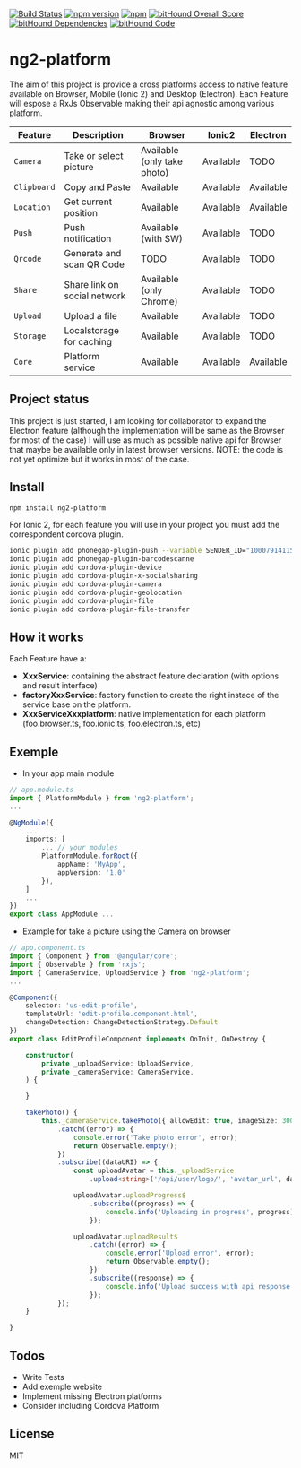 [![Build Status](https://travis-ci.org/thomasgazzoni/ng2-platform.svg?branch=master)](https://travis-ci.org/thomasgazzoni/ng2-platform)
[![npm version](https://badge.fury.io/js/ng2-platform.svg)](https://badge.fury.io/js/ng2-platform)
[![npm](https://img.shields.io/npm/dm/ng2-platform.svg)](https://www.npmjs.com/package/ng2-platform)
[![bitHound Overall Score](https://www.bithound.io/github/thomasgazzoni/ng2-platform/badges/score.svg)](https://www.bithound.io/github/thomasgazzoni/ng2-platform)
[![bitHound Dependencies](https://www.bithound.io/github/thomasgazzoni/ng2-platform/badges/dependencies.svg)](https://www.bithound.io/github/thomasgazzoni/ng2-platform/master/dependencies/npm)
[![bitHound Code](https://www.bithound.io/github/thomasgazzoni/ng2-platform/badges/code.svg)](https://www.bithound.io/github/thomasgazzoni/ng2-platform)

# ng2-platform

The aim of this project is provide a cross platforms access to native feature available on Browser, Mobile (Ionic 2) and Desktop (Electron).
Each Feature will espose a RxJs Observable making their api agnostic among various platform.

| Feature | Description | Browser | Ionic2 | Electron |
| --- | --- | --- | --- | --- |
| `Camera` | Take or select picture | Available (only take photo) | Available | TODO
| `Clipboard` | Copy and Paste | Available | Available | Available
| `Location` | Get current position | Available | Available | Available
| `Push` | Push notification | Available (with SW) | Available | TODO
| `Qrcode` | Generate and scan QR Code | TODO | Available | TODO
| `Share` | Share link on social network | Available (only Chrome) | Available | TODO
| `Upload` | Upload a file | Available | Available | TODO
| `Storage` | Localstorage for caching | Available | Available | TODO
| `Core` | Platform service | Available | Available | Available

## Project status
This project is just started, I am looking for collaborator to expand the Electron feature (although the implementation will be same as the Browser for most of the case)
I will use as much as possible native api for Browser that maybe be available only in latest browser versions.
NOTE: the code is not yet optimize but it works in most of the case.

## Install
```sh
npm install ng2-platform
```

For Ionic 2, for each feature you will use in your project you must add the correspondent cordova plugin.
```sh
ionic plugin add phonegap-plugin-push --variable SENDER_ID="1000791411599"
ionic plugin add phonegap-plugin-barcodescanne
ionic plugin add cordova-plugin-device
ionic plugin add cordova-plugin-x-socialsharing
ionic plugin add cordova-plugin-camera
ionic plugin add cordova-plugin-geolocation
ionic plugin add cordova-plugin-file
ionic plugin add cordova-plugin-file-transfer
```

## How it works
Each Feature have a:
 - **XxxService**: containing the abstract feature declaration (with options and result interface)
 - **factoryXxxService**: factory function to create the right instace of the service base on the platform.
 - **XxxServiceXxxplatform**: native implementation for each platform (foo.browser.ts, foo.ionic.ts, foo.electron.ts, etc)

## Exemple

 - In your app main module
```ts
// app.module.ts
import { PlatformModule } from 'ng2-platform';
...

@NgModule({
    ...
    imports: [
        ... // your modules
        PlatformModule.forRoot({
            appName: 'MyApp',
            appVersion: '1.0'
        }),
    ]
    ...
})
export class AppModule ...
```

 - Example for take a picture using the Camera on browser
```ts
// app.component.ts
import { Component } from '@angular/core';
import { Observable } from 'rxjs';
import { CameraService, UploadService } from 'ng2-platform';
...

@Component({
    selector: 'us-edit-profile',
    templateUrl: 'edit-profile.component.html',
    changeDetection: ChangeDetectionStrategy.Default
})
export class EditProfileComponent implements OnInit, OnDestroy {

    constructor(
        private _uploadService: UploadService,
        private _cameraService: CameraService,
    ) {

    }

    takePhoto() {
        this._cameraService.takePhoto({ allowEdit: true, imageSize: 300 })
            .catch((error) => {
                console.error('Take photo error', error);
                return Observable.empty();
            })
            .subscribe((dataURI) => {
                const uploadAvatar = this._uploadService
                    .upload<string>('/api/user/logo/', 'avatar_url', dataURI);

                uploadAvatar.uploadProgress$
                    .subscribe((progress) => {
                        console.info('Uploading in progress', progress);
                    });

                uploadAvatar.uploadResult$
                    .catch((error) => {
                        console.error('Upload error', error);
                        return Observable.empty();
                    })
                    .subscribe((response) => {
                        console.info('Upload success with api response', response);
                    });
            });
    }

}

```

##  Todos
 - Write Tests
 - Add exemple website
 - Implement missing Electron platforms
 - Consider including Cordova Platform

License
----

MIT

[//]: # (These are reference links used in the body of this note and get stripped out when the markdown processor does its job. There is no need to format nicely because it shouldn't be seen. Thanks SO - http://stackoverflow.com/questions/4823468/store-comments-in-markdown-syntax)

   [AngularJS]: <http://angular.io>
   [Typecript]: <http://typscriptlang.org>
   [Ionic2]: <http://ionicframework.com>
